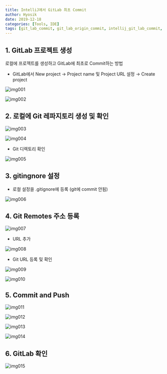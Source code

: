 ```yaml
---
title: IntelliJ에서 GitLab 최초 Commit
author: Hyosik
date: 2019-12-18
categories: [Tools, IDE]
tags: [git_lab_commit, git_lab_origin_commit, intellij_git_lab_commit, 깃랩_커밋, 깃랩_origin_커밋, 인텔리제이_깃랩_커밋]
---
```


## 1. GitLab 프로젝트 생성
로컬에 프로젝트를 생성하고 GitLab에 최초로 Commit하는 방법

* GitLab에서 New project → Project name 및 Project URL 설정 → Create project

![img001](/assets/img/2019-12-18-intellij-gitlab-origin-commit/img001.png)

![img002](/assets/img/2019-12-18-intellij-gitlab-origin-commit/img002.png)

## 2. 로컬에 Git 레파지토리 생성 및 확인

![img003](/assets/img/2019-12-18-intellij-gitlab-origin-commit/img003.png)

![img004](/assets/img/2019-12-18-intellij-gitlab-origin-commit/img004.png)

* Git 디렉토리 확인

![img005](/assets/img/2019-12-18-intellij-gitlab-origin-commit/img005.png)

## 3. gitingnore 설정

* 로컬 설정을 .gitignore에 등록 (git에 commit 안됨)

![img006](/assets/img/2019-12-18-intellij-gitlab-origin-commit/img006.png)

## 4. Git Remotes 주소 등록

![img007](/assets/img/2019-12-18-intellij-gitlab-origin-commit/img007.png)

* URL 추가

![img008](/assets/img/2019-12-18-intellij-gitlab-origin-commit/img008.png)

* Git URL 등록 및 확인

![img009](/assets/img/2019-12-18-intellij-gitlab-origin-commit/img009.png)

![img010](/assets/img/2019-12-18-intellij-gitlab-origin-commit/img010.png)

## 5. Commit and Push

![img011](/assets/img/2019-12-18-intellij-gitlab-origin-commit/img011.png)

![img012](/assets/img/2019-12-18-intellij-gitlab-origin-commit/img012.png)

![img013](/assets/img/2019-12-18-intellij-gitlab-origin-commit/img013.png)

![img014](/assets/img/2019-12-18-intellij-gitlab-origin-commit/img014.png)

## 6. GitLab 확인

![img015](/assets/img/2019-12-18-intellij-gitlab-origin-commit/img015.png)

